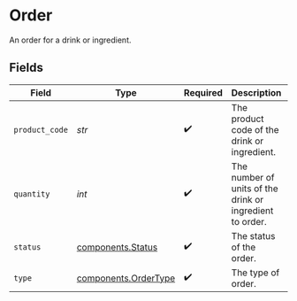 # Order

An order for a drink or ingredient.


## Fields

| Field                                                        | Type                                                         | Required                                                     | Description                                                  | Example                                                      |
| ------------------------------------------------------------ | ------------------------------------------------------------ | ------------------------------------------------------------ | ------------------------------------------------------------ | ------------------------------------------------------------ |
| `product_code`                                               | *str*                                                        | :heavy_check_mark:                                           | The product code of the drink or ingredient.                 | AC-A2DF3                                                     |
| `quantity`                                                   | *int*                                                        | :heavy_check_mark:                                           | The number of units of the drink or ingredient to order.     |                                                              |
| `status`                                                     | [components.Status](../../models/components/status.md)       | :heavy_check_mark:                                           | The status of the order.                                     |                                                              |
| `type`                                                       | [components.OrderType](../../models/components/ordertype.md) | :heavy_check_mark:                                           | The type of order.                                           |                                                              |